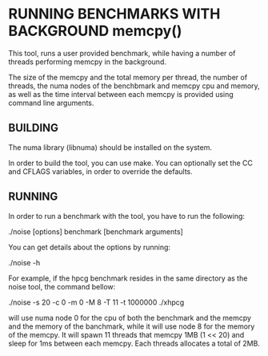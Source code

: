 # RUNNING BENCHMARKS WITH BACKGROUND memcpy()

This tool, runs a user provided benchmark, while having a number of threads performing memcpy in the background.

The size of the memcpy and the total memory per thread, the number of threads, the numa nodes of the benchbmark and memcpy cpu and memory, as well as the time interval between each memcpy is provided using command line arguments.

## BUILDING

The numa library (libnuma) should be installed on the system.

In order to build the tool, you can use make. You can optionally set the CC and CFLAGS variables, in order to override the defaults.

## RUNNING

In order to run a benchmark with the tool, you have to run the following:

./noise [options] benchmark [benchmark arguments]

You can get details about the options by running:

./noise -h

For example, if the hpcg benchmark resides in the same directory as the noise tool, the command bellow:

./noise -s 20 -c 0 -m 0 -M 8 -T 11 -t 1000000 ./xhpcg

will use numa node 0 for the cpu of both the benchmark and the memcpy and the memory of the banchmark, while it will use node 8 for the memory of the memcpy.
It will spawn 11 threads that memcpy 1MB (1 << 20) and sleep for 1ms between each memcpy. Each threads allocates a total of 2MB.
